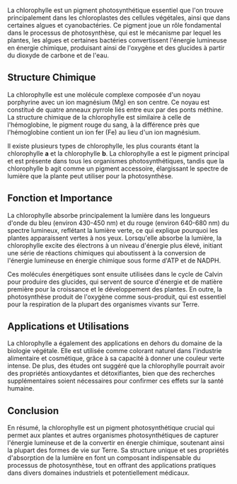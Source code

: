 La chlorophylle est un pigment photosynthétique essentiel que l'on trouve principalement dans les chloroplastes des cellules végétales, ainsi que dans certaines algues et cyanobactéries. Ce pigment joue un rôle fondamental dans le processus de photosynthèse, qui est le mécanisme par lequel les plantes, les algues et certaines bactéries convertissent l'énergie lumineuse en énergie chimique, produisant ainsi de l'oxygène et des glucides à partir du dioxyde de carbone et de l'eau.

## Structure Chimique

La chlorophylle est une molécule complexe composée d'un noyau porphyrine avec un ion magnésium (Mg) en son centre. Ce noyau est constitué de quatre anneaux pyrrole liés entre eux par des ponts méthine. La structure chimique de la chlorophylle est similaire à celle de l'hémoglobine, le pigment rouge du sang, à la différence près que l'hémoglobine contient un ion fer (Fe) au lieu d'un ion magnésium.

Il existe plusieurs types de chlorophylle, les plus courants étant la chlorophylle **a** et la chlorophylle **b**. La chlorophylle a est le pigment principal et est présente dans tous les organismes photosynthétiques, tandis que la chlorophylle b agit comme un pigment accessoire, élargissant le spectre de lumière que la plante peut utiliser pour la photosynthèse.

## Fonction et Importance

La chlorophylle absorbe principalement la lumière dans les longueurs d'onde du bleu (environ 430-450 nm) et du rouge (environ 640-680 nm) du spectre lumineux, reflétant la lumière verte, ce qui explique pourquoi les plantes apparaissent vertes à nos yeux. Lorsqu'elle absorbe la lumière, la chlorophylle excite des électrons à un niveau d'énergie plus élevé, initiant une série de réactions chimiques qui aboutissent à la conversion de l'énergie lumineuse en énergie chimique sous forme d'ATP et de NADPH.

Ces molécules énergétiques sont ensuite utilisées dans le cycle de Calvin pour produire des glucides, qui servent de source d'énergie et de matière première pour la croissance et le développement des plantes. En outre, la photosynthèse produit de l'oxygène comme sous-produit, qui est essentiel pour la respiration de la plupart des organismes vivants sur Terre.

## Applications et Utilisations

La chlorophylle a également des applications en dehors du domaine de la biologie végétale. Elle est utilisée comme colorant naturel dans l'industrie alimentaire et cosmétique, grâce à sa capacité à donner une couleur verte intense. De plus, des études ont suggéré que la chlorophylle pourrait avoir des propriétés antioxydantes et détoxifiantes, bien que des recherches supplémentaires soient nécessaires pour confirmer ces effets sur la santé humaine.

## Conclusion

En résumé, la chlorophylle est un pigment photosynthétique crucial qui permet aux plantes et autres organismes photosynthétiques de capturer l'énergie lumineuse et de la convertir en énergie chimique, soutenant ainsi la plupart des formes de vie sur Terre. Sa structure unique et ses propriétés d'absorption de la lumière en font un composant indispensable du processus de photosynthèse, tout en offrant des applications pratiques dans divers domaines industriels et potentiellement médicaux.